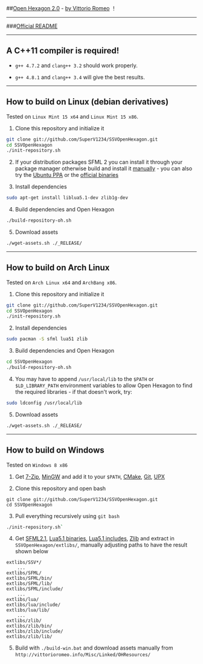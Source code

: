 ##[Open Hexagon 2.0](http://www.facebook.com/OpenHexagon) - [by Vittorio Romeo](http://vittorioromeo.info) ！

---

###[Official README](http://vittorioromeo.info/Downloads/OpenHexagon/README.html)  

---

## A C++11 compiler is required!

* `g++ 4.7.2` and `clang++ 3.2` should work properly.

* `g++ 4.8.1` and `clang++ 3.4` will give the best results.

---

## How to build on Linux (debian derivatives)

Tested on `Linux Mint 15 x64` and `Linux Mint 15 x86`.  

1. Clone this repository and initialize it
```bash
git clone git://github.com/SuperV1234/SSVOpenHexagon.git
cd SSVOpenHexagon
./init-repository.sh
```

2. If your distribution packages SFML 2 you can install it through your package manager otherwise build and install it [manually](http://sfmlcoder.wordpress.com/2011/08/16/building-sfml-2-0-with-make-for-gcc/) - you can also try the [Ubuntu PPA](https://github.com/SFML/ubuntu-sfml/wiki) or the [official binaries](http://sfml-dev.org/download/sfml/2.0/)

3. Install dependencies
```bash
sudo apt-get install liblua5.1-dev zlib1g-dev
```

4. Build dependencies and Open Hexagon
```bash
./build-repository-oh.sh
```

5. Download assets
```bash
./wget-assets.sh ./_RELEASE/
```

---

## How to build on Arch Linux

Tested on `Arch Linux x64` and `ArchBang x86`.

1. Clone this repository and initialize it
```bash
git clone git://github.com/SuperV1234/SSVOpenHexagon.git
cd SSVOpenHexagon
./init-repository.sh
```

2. Install dependencies 
```bash
sudo pacman -S sfml lua51 zlib
```

3. Build dependencies and Open Hexagon
```bash
cd SSVOpenHexagon
./build-repository-oh.sh
```

4. You may have to append `/usr/local/lib` to the `$PATH` or `$LD_LIBRARY_PATH` environment variables to allow Open Hexagon to find the required libraries - if that doesn't work, try:
```bash
sudo ldconfig /usr/local/lib  
```

5. Download assets
```bash
./wget-assets.sh ./_RELEASE/
```

---

## How to build on Windows

Tested on `Windows 8 x86`

1. Get [7-Zip](http://downloads.sourceforge.net/sevenzip/7z920.exe), [MinGW](http://sourceforge.net/projects/mingwbuilds/files/host-windows/releases/4.8.1/32-bit/threads-posix/dwarf/x32-4.8.1-release-posix-dwarf-rev2.7z/download) and add it to your `$PATH`, [CMake](http://www.cmake.org/files/v2.8/cmake-2.8.11.2-win32-x86.exe), [Git](http://git-scm.com/download/win), [UPX](http://upx.sourceforge.net/)

2. Clone this repository and open bash
```posh
git clone git://github.com/SuperV1234/SSVOpenHexagon.git
cd SSVOpenHexagon
```
3. Pull everything recursively using `git bash`
```bash
./init-repository.sh`
```

4. Get [SFML2.1](http://sfml-dev.org/), [Lua5.1 binaries](http://sourceforge.net/projects/luabinaries/files/5.1.4/Executables/lua5_1_4_Win32_bin.zip/download), [Lua5.1 includes](http://sourceforge.net/projects/luabinaries/files/5.1.4/Executables/lua5_1_4_Win32_bin.zip/download), [Zlib](http://www.zlib.net/) and extract in `SSVOpenHexagon/extlibs/`, manually adjusting paths to have the result shown below
```
extlibs/SSV*/
	...
extlibs/SFML/
extlibs/SFML/bin/
extlibs/SFML/lib/
extlibs/SFML/include/
	...
extlibs/lua/
extlibs/lua/include/
extlibs/lua/lib/
	...
extlibs/zlib/
extlibs/zlib/bin/
extlibs/zlib/include/
extlibs/zlib/lib/
```

5. Build with `./build-win.bat` and download assets manually from `http://vittorioromeo.info/Misc/Linked/OHResources/`
